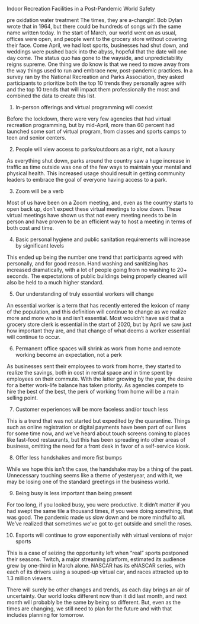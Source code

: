 Indoor Recreation Facilities in a Post-Pandemic World
Safety

pre oxidation water treatment
The times, they are a-changin’. Bob Dylan wrote that in 1964, but there could be hundreds of songs with the same name written today. In the start of March, our world went on as usual, offices were open, and people went to the grocery store without covering their face. Come April, we had lost sports, businesses had shut down, and weddings were pushed back into the abyss, hopeful that the date will one day come. The status quo has gone to the wayside, and unpredictability reigns supreme. One thing we do know is that we need to move away from the way things used to run and embrace new, post-pandemic practices. In a survey ran by the National Recreation and Parks Association, they asked participants to prioritize both the top 10 trends they personally agree with and the top 10 trends that will impact them professionally the most and combined the data to create this list.

1. In-person offerings and virtual programming will coexist

Before the lockdown, there were very few agencies that had virtual recreation programming, but by mid-April, more than 60 percent had launched some sort of virtual program, from classes and sports camps to teen and senior centers.

2. People will view access to parks/outdoors as a right, not a luxury

As everything shut down, parks around the country saw a huge increase in traffic as time outside was one of the few ways to maintain your mental and physical health. This increased usage should result in getting community leaders to embrace the goal of everyone having access to a park.

3. Zoom will be a verb

Most of us have been on a Zoom meeting, and, even as the country starts to open back up, don’t expect these virtual meetings to slow down. These virtual meetings have shown us that not every meeting needs to be in person and have proven to be an efficient way to host a meeting in terms of both cost and time.

4. Basic personal hygiene and public sanitation requirements will increase by significant levels

This ended up being the number one trend that participants agreed with personally, and for good reason. Hand washing and sanitizing has increased dramatically, with a lot of people going from no washing to 20+ seconds. The expectations of public buildings being properly cleaned will also be held to a much higher standard.

5. Our understanding of truly essential workers will change

An essential worker is a term that has recently entered the lexicon of many of the population, and this definition will continue to change as we realize more and more who is and isn’t essential. Most wouldn’t have said that a grocery store clerk is essential in the start of 2020, but by April we saw just how important they are, and that change of what deems a worker essential will continue to occur.

6. Permanent office spaces will shrink as work from home and remote working become an expectation, not a perk

As businesses sent their employees to work from home, they started to realize the savings, both in cost in rental space and in time spent by employees on their commute. With the latter growing by the year, the desire for a better work-life balance has taken priority. As agencies compete to hire the best of the best, the perk of working from home will be a main selling point.

7. Customer experiences will be more faceless and/or touch less

This is a trend that was not started but expedited by the quarantine. Things such as online registration or digital payments have been part of our lives for some time now, and we’ve heard about touch screens coming to places like fast-food restaurants, but this has been spreading into other areas of business, omitting the need for a front desk in favor of a self-service kiosk.

8. Offer less handshakes and more fist bumps

While we hope this isn’t the case, the handshake may be a thing of the past. Unnecessary touching seems like a theme of yesteryear, and with it, we may be losing one of the standard greetings in the business world.

9. Being busy is less important than being present

For too long, if you looked busy, you were productive. It didn’t matter if you had swept the same tile a thousand times, if you were doing something, that was good. The pandemic made us slow down and be more mindful to all. We’ve realized that sometimes we’ve got to get outside and smell the roses.

10. Esports will continue to grow exponentially with virtual versions of major sports

This is a case of seizing the opportunity left when “real” sports postponed their seasons. Twitch, a major streaming platform, estimated its audience grew by one-third in March alone. NASCAR has its eNASCAR series, with each of its drivers using a souped-up virtual car, and races attracted up to 1.3 million viewers.

There will surely be other changes and trends, as each day brings an air of uncertainty. Our world looks different now than it did last month, and next month will probably be the same by being so different. But, even as the times are changing, we still need to plan for the future and with that includes planning for tomorrow.

